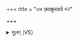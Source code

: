 +++
title = "०७ एमाशुमाशवे भर"

+++
<details><summary>मूलम् (VS)</summary>

एमाशुमा॒शवे॑ भर यज्ञ॒श्रियं॑ नृ॒माद॑नम्। प॑त॒यन्म॑न्द॒यत्स॑खम् ॥
</details>